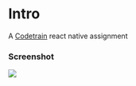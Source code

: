 # Intro
A [Codetrain](https://www.codetraingh.com) react native assignment


### Screenshot
![](https://github.com/pyplacca/ct-react-native-profile/blob/master/assets/screenshots/screen.jpg)
